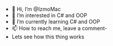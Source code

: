 - 👋 Hi, I’m @IzmoMac
- 👀 I’m interested in C# and OOP
- 🌱 I’m currently learning C# and OOP
- 📫 How to reach me, leave a comment-
- Lets see how this thing works

<!---
IzmoMac/IzmoMac is a ✨ special ✨ repository because its `README.md` (this file) appears on your GitHub profile.
You can click the Preview link to take a look at your changes.
--->
